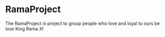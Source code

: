 # RamaProject
The RamaProject is project to group people who love and loyal to ours be love King Rama XI
